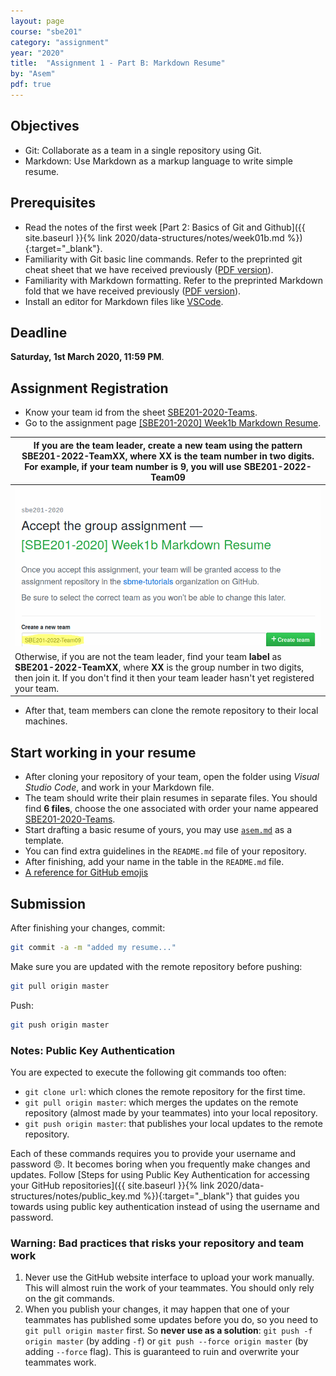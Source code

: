 ```yaml
---
layout: page
course: "sbe201"
category: "assignment"
year: "2020"
title:  "Assignment 1 - Part B: Markdown Resume"
by: "Asem"
pdf: true
---
```



## Objectives

* Git: Collaborate as a team in a single repository using Git.
* Markdown: Use Markdown as a markup language to write simple resume.


## Prerequisites

* Read the notes of the first week  [Part 2: Basics of Git and Github]({{ site.baseurl }}{% link 2020/data-structures/notes/week01b.md %}){:target="_blank"}.
* Familiarity with Git basic line commands. Refer to the preprinted git cheat sheet that we have received previously ([PDF version](https://education.github.com/git-cheat-sheet-education.pdf)).
* Familiarity with Markdown formatting. Refer to the preprinted Markdown fold that we have received previously ([PDF version](https://enterprise.github.com/downloads/en/markdown-cheatsheet.pdf)).
* Install an editor for Markdown files like [VSCode](https://code.visualstudio.com/download).


## Deadline

**Saturday, 1st March 2020, 11:59 PM**.

## Assignment Registration

* Know your team id from the sheet [SBE201-2020-Teams](https://docs.google.com/spreadsheets/d/1BHVogu9KVICELiIciJ25ZzedceGEwr5tzqJxNePx-18/edit?usp=sharing).
* Go to the assignment page [\[SBE201-2020\] Week1b Markdown Resume](https://classroom.github.com/g/kfVvaVY1).
 
| If you are the team leader, create a new team using the pattern **SBE201-2022-TeamXX**, where **XX** is the team number in two digits. For example, if your team number is 9, you will use **SBE201-2022-Team09** |
|---|
| ![](team1.png) 
| Otherwise, if you are not the team leader, find your team **label** as **SBE201-2022-TeamXX**, where **XX** is the group number in two digits, then join it. If you don't find it then your team leader hasn't yet registered your team. |

* After that, team members can clone the remote repository to their local machines.

## Start working in your resume

* After cloning your repository of your team, open the folder using *Visual Studio Code*, and work in your Markdown file.
* The team should write their plain resumes in separate files. You should find **6 files**, choose the one associated with order your name appeared [SBE201-2020-Teams](https://docs.google.com/spreadsheets/d/1BHVogu9KVICELiIciJ25ZzedceGEwr5tzqJxNePx-18/edit?usp=sharing).
* Start drafting a basic resume of yours, you may use [`asem.md`](/2020/data-structures/assignments/resumes/asem) as a template.
* You can find extra guidelines in the `README.md` file of your repository.
* After finishing, add your name in the table in the `README.md` file.
* [A reference for GitHub emojis](https://gist.github.com/rxaviers/7360908)


## Submission

After finishing your changes, commit:

```bash
git commit -a -m "added my resume..."
```

Make sure you are updated with the remote repository before pushing:

```bash
git pull origin master
```

Push:

```bash
git push origin master
```

<div class="alert alert-primary" markdown="1" role="alert">

### <i class="fas fa-info-circle"></i> Notes: Public Key Authentication

You are expected to execute the following git commands too often:
    
* `git clone url`: which clones the remote repository for the first time.
* `git pull origin master`: which merges the updates on the remote repository (almost made by your teammates) into your local repository. 
* `git push origin master`: that publishes your local updates to the remote repository.
 
Each of these commands requires you to provide your username and password :angry:. It becomes boring when you frequently make changes and updates. Follow [Steps for using Public Key Authentication for accessing your GitHub repositories]({{ site.baseurl }}{% link 2020/data-structures/notes/public_key.md %}){:target="_blank"} that guides you towards using public key authentication instead of using the username and password.

</div>





<div class="alert alert-danger" markdown="1" role="alert">

### <i class="fas fa-info-circle"></i> Warning: Bad practices that risks your repository and team work

1. Never use the GitHub website interface to upload your work manually. This will almost ruin the work of your teammates. You should only rely on the git commands.
2. When you publish your changes, it may happen that one of your teammates has published some updates before you do, so you need to `git pull origin master` first. So **never use as a solution**: `git push -f origin master` (by adding `-f`) or `git push --force origin master` (by adding `--force` flag). This is guaranteed to ruin and overwrite your teammates work.

</div>